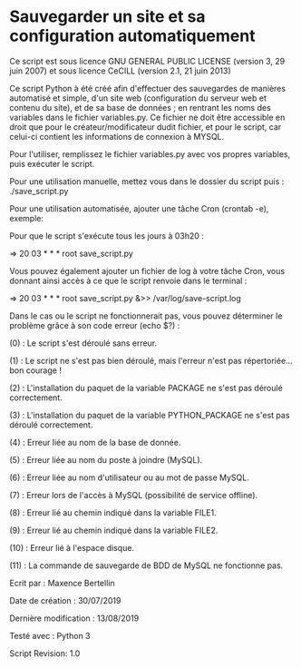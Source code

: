 
# Sauvegarder un site et sa configuration automatiquement


Ce script est sous licence GNU GENERAL PUBLIC LICENSE (version 3, 29 juin 2007) et sous licence
CeCILL (version 2.1, 21 juin 2013)


Ce script Python à été créé afin d'effectuer des sauvegardes de manières automatisé et simple, 
d'un site web (configuration du serveur web et contenu du site), et de sa base de données ; 
en rentrant les noms des variables dans le fichier variables.py.
Ce fichier ne doit être accessible en droit que pour le créateur/modificateur dudit fichier, 
et pour le script, car celui-ci contient les informations de connexion à MYSQL.


Pour l'utiliser, remplissez le fichier variables.py avec vos propres variables, puis exécuter 
le script.

Pour une utilisation manuelle, mettez vous dans le dossier du script puis : ./save_script.py 

Pour une utilisation automatisée, ajouter une tâche Cron (crontab -e), exemple: 

Pour que le script s'exécute tous les jours à 03h20 :

=> 20 03 * * * root save_script.py

Vous pouvez également ajouter un fichier de log à votre tâche Cron, vous donnant ainsi accès à
ce que le script renvoie dans le terminal :

=> 20 03 * * * root save_script.py &>> /var/log/save-script.log


Dans le cas ou le script ne fonctionnerait pas, vous pouvez déterminer le problème grâce à son code erreur (echo $?) :

(0) : Le script s'est déroulé sans erreur.

(1) : Le script ne s'est pas bien déroulé, mais l'erreur n'est pas répertoriée... bon courage !

(2) : L'installation du paquet de la variable PACKAGE ne s'est pas déroulé correctement.

(3) : L'installation du paquet de la variable PYTHON_PACKAGE ne s'est pas déroulé correctement.

(4) : Erreur liée au nom de la base de donnée.

(5) : Erreur liée au nom du poste à joindre (MySQL).

(6) : Erreur liée au nom d'utilisateur ou au mot de passe MySQL.

(7) : Erreur lors de l'accès à MySQL (possibilité de service offline).

(8) : Erreur lié au chemin indiqué dans la variable FILE1.

(9) : Erreur lié au chemin indiqué dans la variable FILE2.

(10) : Erreur lié à l'espace disque.

(11) : La commande de sauvegarde de BDD de MySQL ne fonctionne pas.


Ecrit par : Maxence Bertellin

Date de création : 30/07/2019

Dernière modification : 13/08/2019 

Testé avec : Python 3

Script Revision: 1.0

